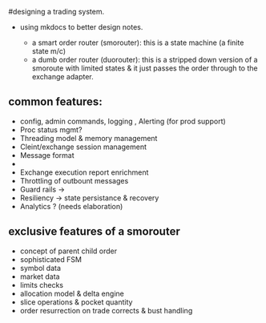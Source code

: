 #designing a trading system.

- using mkdocs to better design notes.

    - a smart order router (smorouter): this is a state machine (a finite state m/c)
    - a dumb order router (duorouter): this is a stripped down version of a smoroute with limited states & it just passes the order through to the exchange adapter.

## common features:
- config, admin commands, logging , Alerting (for prod support)
- Proc status mgmt? 
- Threading model & memory management
- Cleint/exchange session management
- Message format
-
- Exchange execution report enrichment
- Throttling of outbount messages
- Guard rails -> 
- Resiliency -> state persistance & recovery
- Analytics ? (needs elaboration)


## exclusive features of a smorouter
- concept of parent child order
- sophisticated FSM 
- symbol data
- market data
- limits checks
- allocation model & delta engine
- slice operations & pocket quantity
- order resurrection on trade corrects & bust handling

